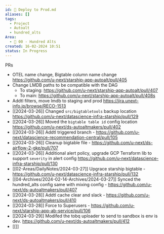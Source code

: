 ```yaml
---
id: 🎯 Deploy to Prod.md
aliases: []
tags:
  - Project
  - Autoalt
  - hundred_alts
Area:
  - 🕎 00 - Hundred Alts
created: 16-02-2024 10:51
status: In Progress
---
```

PRs
* OTEL name change, Bigtable column name change https://github.com/u-next/starship-app-autoalt/pull/405
* Change LMDB paths to be compatible with the DAG
	* To staging: https://github.com/u-next/starship-app-autoalt/pull/407
	* To main: https://github.com/u-next/starship-app-autoalt/pull/408s
* Addtl filters, move lmdb to staging and prod https://jira.unext-info.jp/browse/RECO-1513
*  [[2024-03-26]] Changed `src/bigtabletools` backup location https://github.com/u-next/datascience-infra-starship/pull/129
*  [[2024-03-26]] Moved the `bigtable table id` config location https://github.com/u-next/ds-autoaltmakers/pull/402
*  [[2024-03-26]] Addtl triggered branch - https://github.com/u-next/datascience-recommendation-central/pull/105
*  [[2024-03-26]] Cleanup bigtable file - https://github.com/u-next/ds-airflow-2-gke/pull/707
* [[2024-03-26]] Additional alert policy, upgrade GCP Terraform lib to support `severity` in alert config https://github.com/u-next/datascience-infra-starship/pull/130
* [[02-Areas/DailyNotes/2024-03-27]] Upgrace starship bigtable - https://github.com/u-next/datascience-infra-starship/pull/132
* [[04-Archives/2024-02-14-Archives/2024-03-27]] Synced the hundred_alts config same with mixing config - https://github.com/u-next/ds-autoaltmakers/pull/407
* [[2024-03-28]] Addtl cache clear and slack - https://github.com/u-next/ds-autoaltmakers/pull/410
* [[2024-03-28]] Force to Superusers - https://github.com/u-next/starship-app-ab-service/pull/106
* [[2024-03-29]]  Modifed the tobq uploader to send to sandbox is env is dev. https://github.com/u-next/ds-autoaltmakers/pull/412
* [[]]